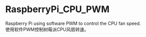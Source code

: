 # RaspberryPi_CPU_PWM
Raspberry Pi using software PWM to control the CPU fan speed.  
使用软件PWM控制树莓派CPU风扇转速。
